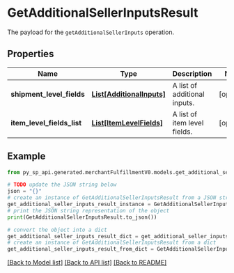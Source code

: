 # GetAdditionalSellerInputsResult

The payload for the `getAdditionalSellerInputs` operation.

## Properties

Name | Type | Description | Notes
------------ | ------------- | ------------- | -------------
**shipment_level_fields** | [**List[AdditionalInputs]**](AdditionalInputs.md) | A list of additional inputs. | [optional] 
**item_level_fields_list** | [**List[ItemLevelFields]**](ItemLevelFields.md) | A list of item level fields. | [optional] 

## Example

```python
from py_sp_api.generated.merchantFulfillmentV0.models.get_additional_seller_inputs_result import GetAdditionalSellerInputsResult

# TODO update the JSON string below
json = "{}"
# create an instance of GetAdditionalSellerInputsResult from a JSON string
get_additional_seller_inputs_result_instance = GetAdditionalSellerInputsResult.from_json(json)
# print the JSON string representation of the object
print(GetAdditionalSellerInputsResult.to_json())

# convert the object into a dict
get_additional_seller_inputs_result_dict = get_additional_seller_inputs_result_instance.to_dict()
# create an instance of GetAdditionalSellerInputsResult from a dict
get_additional_seller_inputs_result_from_dict = GetAdditionalSellerInputsResult.from_dict(get_additional_seller_inputs_result_dict)
```
[[Back to Model list]](../README.md#documentation-for-models) [[Back to API list]](../README.md#documentation-for-api-endpoints) [[Back to README]](../README.md)



